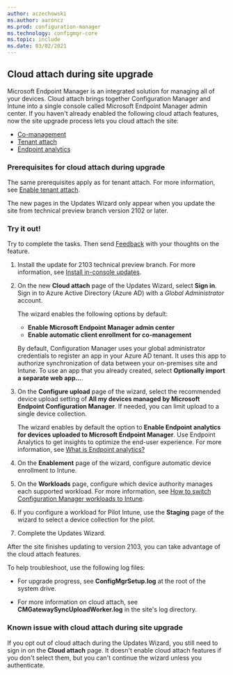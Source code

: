 ```yaml
---
author: aczechowski
ms.author: aaroncz
ms.prod: configuration-manager
ms.technology: configmgr-core
ms.topic: include
ms.date: 03/02/2021
---
```


## <a name="bkmk_setup"></a> Cloud attach during site upgrade

<!--7958749-->

Microsoft Endpoint Manager is an integrated solution for managing all of your devices. Cloud attach brings together Configuration Manager and Intune into a single console called Microsoft Endpoint Manager admin center. If you haven't already enabled the following cloud attach features, now the site upgrade process lets you cloud attach the site:

- [Co-management](../../../../../comanage/index.yml)
- [Tenant attach](../../../../../tenant-attach/index.yml)
- [Endpoint analytics](../../../../../../analytics/index.yml)

### Prerequisites for cloud attach during upgrade

The same prerequisites apply as for tenant attach. For more information, see [Enable tenant attach](../../../../../tenant-attach/device-sync-actions.md).

The new pages in the Updates Wizard only appear when you update the site from technical preview branch version 2102 or later.

### Try it out!

Try to complete the tasks. Then send [Feedback](/configmgr/core/understand/find-help#product-feedback) with your thoughts on the feature.

1. Install the update for 2103 technical preview branch. For more information, see [Install in-console updates](../../../../servers/manage/install-in-console-updates.md).

1. On the new **Cloud attach** page of the Updates Wizard, select **Sign in**. Sign in to Azure Active Directory (Azure AD) with a _Global Administrator_ account.

    The wizard enables the following options by default:

    - **Enable Microsoft Endpoint Manager admin center**
    - **Enable automatic client enrollment for co-management**

    By default, Configuration Manager uses your global administrator credentials to register an app in your Azure AD tenant. It uses this app to authorize synchronization of data between your on-premises site and Intune. To use an app that you already created, select **Optionally import a separate web app...**.

1. On the **Configure upload** page of the wizard, select the recommended device upload setting of **All my devices managed by Microsoft Endpoint Configuration Manager**. If needed, you can limit upload to a single device collection.

    The wizard enables by default the option to **Enable Endpoint analytics for devices uploaded to Microsoft Endpoint Manager**. Use Endpoint Analytics to get insights to optimize the end-user experience. For more information, see [What is Endpoint analytics?](../../../../../../analytics/overview.md)

1. On the **Enablement** page of the wizard, configure automatic device enrollment to Intune.

1. On the **Workloads** page, configure which device authority manages each supported workload. For more information, see [How to switch Configuration Manager workloads to Intune](../../../../../comanage/how-to-switch-workloads.md).

1. If you configure a workload for Pilot Intune, use the **Staging** page of the wizard to select a device collection for the pilot.

1. Complete the Updates Wizard.

After the site finishes updating to version 2103, you can take advantage of the cloud attach features.

To help troubleshoot, use the following log files:

- For upgrade progress, see **ConfigMgrSetup.log** at the root of the system drive.

- For more information on cloud attach, see **CMGatewaySyncUploadWorker.log** in the site's log directory.

### Known issue with cloud attach during site upgrade

<!-- 9360362 -->

If you opt out of cloud attach during the Updates Wizard, you still need to sign in on the **Cloud attach** page. It doesn't enable cloud attach features if you don't select them, but you can't continue the wizard unless you authenticate.
